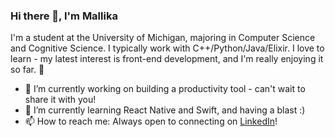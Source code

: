 ### Hi there 👋, I'm Mallika
I'm a student at the University of Michigan, majoring in Computer Science and Cognitive Science. I typically work with C++/Python/Java/Elixir. I love to learn - my latest interest is front-end development, and I'm really enjoying it so far. 🚀

- 🎯 I’m currently working on building a productivity tool - can't wait to share it with you!
- 🌱 I’m currently learning React Native and Swift, and having a blast :)
- 📫 How to reach me: Always open to connecting on [LinkedIn](https://www.linkedin.com/in/mallikamiglani/)!


<!--
**mallikamiglani/mallikamiglani** is a ✨ _special_ ✨ repository because its `README.md` (this file) appears on your GitHub profile.

[<img src='https://cdn.jsdelivr.net/npm/simple-icons@3.0.1/icons/linkedin.svg' alt='linkedin' height='40'>](https://www.linkedin.com/in/mallikamiglani/)  

Here are some ideas to get you started:

- 🔭 I’m currently working on ...
- 🌱 I’m currently learning ...
- 👯 I’m looking to collaborate on ...
- 🤔 I’m looking for help with ...
- 💬 Ask me about ...
- 📫 How to reach me: ...
- 😄 Pronouns: ...
- ⚡ Fun fact: ...
-->
